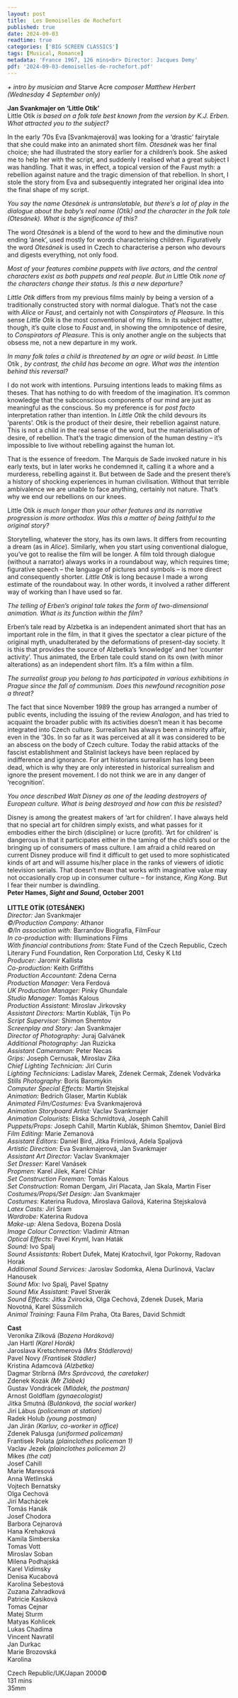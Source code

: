 ```yaml
---
layout: post
title:  Les Demoiselles de Rochefort
published: true
date: 2024-09-03
readtime: true
categories: ['BIG SCREEN CLASSICS']
tags: [Musical, Romance]
metadata: 'France 1967, 126 mins<br> Director: Jacques Demy'
pdf: '2024-09-03-demoiselles-de-rochefort.pdf'
---
```



_+ intro by musician and_ Starve Acre _composer Matthew Herbert (Wednesday 4 September only)_

**Jan Svankmajer on ‘Little Otík’**  
Little Otík _is based on a folk tale best known from the version by K.J. Erben. What attracted you to the subject?_

In the early ’70s Eva [Svankmajerová] was looking for a ‘drastic’ fairytale that she could make into an animated short film. _Otesánek_ was her final choice; she had illustrated the story earlier for a children’s book. She asked me to help her with the script, and suddenly I realised what a great subject I was handling. That it was, in effect, a topical version of the Faust myth: a rebellion against nature and the tragic dimension of that rebellion. In short, I stole the story from Eva and subsequently integrated her original idea into the final shape of my script.

_You say the name Otesánek is untranslatable, but there’s a lot of play in the dialogue about the baby’s real name (Otík) and the character in the folk tale (Otesánek). What is the significance of this?_

The word _Otesánek_ is a blend of the word to hew and the diminutive noun ending ‘ánek’, used mostly for words characterising children. Figuratively the word _Otesánek_ is used in Czech to characterise a person who devours and digests everything, not only food.

_Most of your features combine puppets with live actors, and the central characters exist as both puppets and real people. But in_ Little Otík _none of the characters change their status. Is this a new departure?_

_Little Otík_ differs from my previous films mainly by being a version of a traditionally constructed story with normal dialogue. That’s not the case with _Alice_ or _Faust_, and certainly not with _Conspirators of Pleasure_. In this sense _Little Otík_ is the most conventional of my films. In its subject matter, though, it’s quite close to _Faust_ and, in showing the omnipotence of desire, to _Conspirators of Pleasure_. This is only another angle on the subjects that obsess me, not a new departure in my work.

_In many folk tales a child is threatened by an ogre or wild beast. In_ Little Otík _, by contrast, the child has become an ogre. What was the intention behind this reversal?_

I do not work with intentions. Pursuing intentions leads to making films as theses. That has nothing to do with freedom of the imagination. It’s common knowledge that the subconscious components of our mind are just as meaningful as the conscious. So my preference is for _post facto_ interpretation rather than intention. In _Little Otík_ the child devours its ‘parents’. Otík is the product of their desire, their rebellion against nature. This is not a child in the real sense of the word, but the materialisation of desire, of rebellion. That’s the tragic dimension of the human destiny – it’s impossible to live without rebelling against the human lot.

That is the essence of freedom. The Marquis de Sade invoked nature in his early texts, but in later works he condemned it, calling it a whore and a murderess, rebelling against it. But between de Sade and the present there’s a history of shocking experiences in human civilisation. Without that terrible ambivalence we are unable to face anything, certainly not nature. That’s why we end our rebellions on our knees.

Little Otík _is much longer than your other features and its narrative progression is more orthodox. Was this a matter of being faithful to the original story?_

Storytelling, whatever the story, has its own laws. It differs from recounting a dream (as in _Alice_). Similarly, when you start using conventional dialogue, you’ve got to realise the film will be longer. A film told through dialogue (without a narrator) always works in a roundabout way, which requires time; figurative speech – the language of pictures and symbols – is more direct and consequently shorter. _Little Otík_ is long because I made a wrong estimate of the roundabout way. In other words, it involved a rather different way of working than I have used so far.

_The telling of Erben’s original tale takes the form of two-dimensional animation. What is its function within the film?_

Erben’s tale read by Alzbetka is an independent animated short that has an important role in the film, in that it gives the spectator a clear picture of the original myth, unadulterated by the deformations of present-day society. It is this that provides the source of Alzbetka’s ‘knowledge’ and her ‘counter activity’. Thus animated, the Erben tale could stand on its own (with minor alterations) as an independent short film. It’s a film within a film.

_The surrealist group you belong to has participated in various exhibitions in Prague since the fall of communism. Does this newfound recognition pose a threat?_

The fact that since November 1989 the group has arranged a number of public events, including the issuing of the review _Analogon_, and has tried to acquaint the broader public with its activities doesn’t mean it has become integrated into Czech culture. Surrealism has always been a minority affair, even in the ’30s. In so far as it was perceived at all it was considered to be an abscess on the body of Czech culture. Today the rabid attacks of the fascist establishment and Stalinist lackeys have been replaced by indifference and ignorance. For art historians surrealism has long been dead, which is why they are only interested in historical surrealism and ignore the present movement. I do not think we are in any danger of ‘recognition’.

_You once described Walt Disney as one of the leading destroyers of European culture. What is being destroyed and how can this be resisted?_

Disney is among the greatest makers of ‘art for children’. I have always held that no special art for children simply exists, and what passes for it embodies either the birch (discipline) or lucre (profit). ‘Art for children’ is dangerous in that it participates either in the taming of the child’s soul or the bringing up of consumers of mass culture. I am afraid a child reared on current Disney produce will find it difficult to get used to more sophisticated kinds of art and will assume his/her place in the ranks of viewers of idiotic television serials. That doesn’t mean that works with imaginative value may not occasionally crop up in consumer culture – for instance, _King Kong_. But I fear their number is dwindling.  
**Peter Hames, _Sight and Sound_, October 2001**  
<br>
**LITTLE OTÍK (OTESÁNEK)**  
_Director:_ Jan Svankmajer  
_©/Production Company:_ Athanor  
_©/In association with:_ Barrandov Biografia, FilmFour  
_In co-production with:_ Illuminations Films  
_With financial contributions from:_ State Fund of the Czech Republic, Czech Literary Fund Foundation, Ren Corporation Ltd, Cesky K Ltd  
_Producer:_ Jaromír Kallista  
_Co-production:_ Keith Griffiths  
_Production Accountant:_ Zdena Cerna  
_Production Manager:_ Vera Ferdová  
_UK Production Manager:_ Pinky Ghundale  
_Studio Manager:_ Tomás Kalous  
_Production Assistant:_ Miroslav Jirkovsky  
_Assistant Directors:_ Martin Kublák, Tijn Po  
_Script Supervisor:_ Shimon Shemtov  
_Screenplay and Story:_ Jan Svankmajer  
_Director of Photography:_ Juraj Galvánek  
_Additional Photography:_ Jan Ruzicka  
_Assistant Cameraman:_ Peter Necas  
_Grips:_ Joseph Cernusak, Miroslav Zika  
_Chief Lighting Technician:_ Jirí Curin  
_Lighting Technicians:_ Ladislav Marek, Zdenek Cermak, Zdenek Vodvárka  
_Stills Photography:_ Boris Baromykin  
_Computer Special Effects:_ Martin Stejskal  
_Animation:_ Bedrich Glaser, Martin Kublák  
_Animated Film/Costumes:_ Eva Svankmajerová  
_Animation Storyboard Artist:_ Vaclav Svankmajer  
_Animation Colourists:_ Eliska Schmidtová, Joseph Cahill  
_Puppets/Props:_ Joseph Cahill, Martin Kublák, Shimon Shemtov, Daniel Bird  
_Film Editing:_ Marie Zemanová  
_Assistant Editors:_ Daniel Bird, Jitka Frimlová, Adela Spaljová  
_Artistic Direction:_ Eva Svankmajerová, Jan Svankmajer  
_Assistant Art Director:_ Vaclav Svankmajer  
_Set Dresser:_ Karel Vanásek  
_Propmen:_ Karel Jilek, Karel Cihlar  
_Set Construction Foreman:_ Tomás Kalous  
_Set Construction:_ Roman Dergam, Jirí Placata, Jan Skala, Martin Fiser  
_Costumes/Props/Set Design:_ Jan Svankmajer  
_Costumes:_ Katerina Rudova, Miroslava Gailová, Katerina Stejskalová  
_Latex Casts:_ Jirí Sram  
_Wardrobe:_ Katerina Rudova  
_Make-up:_ Alena Sedova, Bozena Doslá  
_Image Colour Correction:_ Vladimir Altman  
_Optical Effects:_ Pavel Kryml, Ivan Haták  
_Sound:_ Ivo Spalj  
_Sound Assistants:_ Robert Dufek, Matej Kratochvil, Igor Pokorny, Radovan Horak  
_Additional Sound Services:_ Jaroslav Sodomka, Alena Durlinová, Vaclav Hanousek  
_Sound Mix:_ Ivo Spalj, Pavel Spatny  
_Sound Mix Assistant:_ Pavel Stverák  
_Sound Effects:_ Jitka Zvirocká, Olga Cechová, Zdenek Dusek, Maria Novotná, Karel Süssmilch  
_Animal Training:_ Fauna Film Praha, Ota Bares, David Schmidt  

**Cast**  
Veronika Zilková _(Bozena Horáková)_  
Jan Hartl _(Karel Horák)_  
Jaroslava Kretschmerová _(Mrs Stádlerová)_  
Pavel Novy _(Frantisek Stádler)_  
Kristina Adamcová _(Alzbetka)_  
Dagmar Stríbrná _(Mrs Správcová, the caretaker)_  
Zdenek Kozák _(Mr Zlábek)_  
Gustav Vondrácek _(Mládek, the postman)_  
Arnost Goldflam _(gynaecologist)_  
Jitka Smutná _(Bulánková, the social worker)_  
Jirí Lábus _(policeman at station)_  
Radek Holub _(young postman)_  
Jan Jirán _(Karluv, co-worker in office)_  
Zdenek Palusga _(uniformed policeman)_  
Frantisek Polata _(plainclothes policeman 1)_  
Vaclav Jezek _(plainclothes policeman 2)_  
Mikes _(the cat)_  
Josef Cahill  
Marie Maresová  
Anna Wetlinská  
Vojtech Bernatsky  
Olga Cechová  
Jirí Machácek  
Tomás Hanák  
Josef Chodora  
Barbora Cejnarová  
Hana Krehaková  
Kamila Simberska  
Tomas Vott  
Miroslav Soban  
Milena Podhajská  
Karel Vidimsky  
Denisa Kucabová  
Karolina Sebestová  
Zuzana Zahradková  
Patricie Kasiková  
Tomas Cejnar  
Matej Sturm  
Matyas Kohlicek  
Lukas Chadima  
Vincent Navratil  
Jan Durkac  
Marie Brozovská  
Karolina  

Czech Republic/UK/Japan 2000©  
131 mins  
35mm  
<!--stackedit_data:
eyJoaXN0b3J5IjpbLTEzNTI4NjQwODZdfQ==
-->